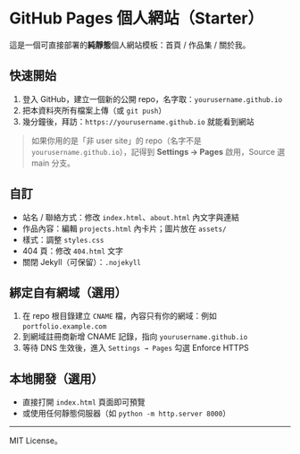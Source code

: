 # GitHub Pages 個人網站（Starter）

這是一個可直接部署的**純靜態**個人網站模板：首頁 / 作品集 / 關於我。

## 快速開始

1. 登入 GitHub，建立一個新的公開 repo，名字取：`yourusername.github.io`
2. 把本資料夾所有檔案上傳（或 `git push`）
3. 幾分鐘後，拜訪：`https://yourusername.github.io` 就能看到網站

> 如果你用的是「非 user site」的 repo（名字不是 `yourusername.github.io`），記得到 **Settings → Pages** 啟用，Source 選 main 分支。

## 自訂

- 站名 / 聯絡方式：修改 `index.html`、`about.html` 內文字與連結
- 作品內容：編輯 `projects.html` 內卡片；圖片放在 `assets/`
- 樣式：調整 `styles.css`
- 404 頁：修改 `404.html` 文字
- 關閉 Jekyll（可保留）：`.nojekyll`

## 綁定自有網域（選用）

1. 在 repo 根目錄建立 `CNAME` 檔，內容只有你的網域：例如 `portfolio.example.com`
2. 到網域註冊商新增 CNAME 記錄，指向 `yourusername.github.io`
3. 等待 DNS 生效後，進入 `Settings → Pages` 勾選 Enforce HTTPS

## 本地開發（選用）

- 直接打開 `index.html` 頁面即可預覽
- 或使用任何靜態伺服器（如 `python -m http.server 8000`）

---

MIT License。
